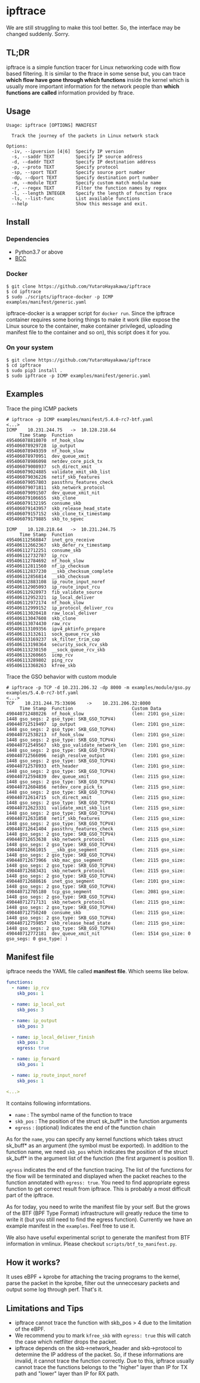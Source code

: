 # ipftrace

We are still struggling to make this tool better. So, the interface may be changed suddenly. Sorry.

## TL;DR
ipftrace is a simple function tracer for Linux networking code with flow based filtering. It is similar to the ftrace in some sense but, you can trace **which flow have gone through which functions** inside the kernel which is usually more important information for the network people than **which functions are called** information provided by ftrace.

## Usage

```
Usage: ipftrace [OPTIONS] MANIFEST

  Track the journey of the packets in Linux network stack

Options:
  -iv, --ipversion [4|6]  Specify IP version
  -s, --saddr TEXT        Specify IP source address
  -d, --daddr TEXT        Specify IP destination address
  -p, --proto TEXT        Specify protocol
  -sp, --sport TEXT       Specify source port number
  -dp, --dport TEXT       Specify destination port number
  -m, --module TEXT       Specify custom match module name
  -r, --regex TEXT        Filter the function names by regex
  -l, --length INTEGER    Specify the length of function trace
  -ls, --list-func        List available functions
  --help                  Show this message and exit.
```

## Install

### Dependencies
- Python3.7 or above
- [BCC](https://github.com/iovisor/bcc)

### Docker

```
$ git clone https://github.com/YutaroHayakawa/ipftrace
$ cd ipftrace
$ sudo ./scripts/ipftrace-docker -p ICMP examples/manifest/generic.yaml
```

ipftrace-docker is a wrapper script for `docker run`. Since the ipftrace container requires some boring things to make it work (like expose the Linux source to the container, make container privileged, uploading manifest file to the container and so on), this script does it for you.

### On your system

```
$ git clone https://github.com/YutaroHayakawa/ipftrace
$ cd ipftrace
$ sudo pip3 install .
$ sudo ipftrace -p ICMP examples/manifest/generic.yaml
```

## Examples

Trace the ping ICMP packets
```
# ipftrace -p ICMP examples/manifest/5.4.0-rc7-btf.yaml
<...>
ICMP	10.231.244.75	->	10.128.218.64
     Time Stamp  Function
495406078818070  nf_hook_slow
495406078929728  ip_output
495406078949359  nf_hook_slow
495406078970951  dev_queue_xmit
495406078986098  netdev_core_pick_tx
495406079008937  sch_direct_xmit
495406079024885  validate_xmit_skb_list
495406079036226  netif_skb_features
495406079057803  passthru_features_check
495406079071811  skb_network_protocol
495406079091507  dev_queue_xmit_nit
495406079106655  skb_clone
495406079132195  consume_skb
495406079143957  skb_release_head_state
495406079157152  skb_clone_tx_timestamp
495406079179885  skb_to_sgvec

ICMP	10.128.218.64	->	10.231.244.75
     Time Stamp  Function
495406112568847  inet_gro_receive
495406112662367  skb_defer_rx_timestamp
495406112712251  consume_skb
495406112732787  ip_rcv
495406112784692  nf_hook_slow
495406112811560  nf_ip_checksum
495406112837230  __skb_checksum_complete
495406112856814  __skb_checksum
495406112883108  ip_route_input_noref
495406112905093  ip_route_input_rcu
495406112928973  fib_validate_source
495406112952321  ip_local_deliver
495406112972174  nf_hook_slow
495406112999152  ip_protocol_deliver_rcu
495406113020418  raw_local_deliver
495406113047608  skb_clone
495406113074430  raw_rcv
495406113109356  ipv4_pktinfo_prepare
495406113132611  sock_queue_rcv_skb
495406113169237  sk_filter_trim_cap
495406113198364  security_sock_rcv_skb
495406113230150  __sock_queue_rcv_skb
495406113260665  icmp_rcv
495406113289802  ping_rcv
495406113368263  kfree_skb
```

Trace the GSO behavior with custom module
```
# ipftrace -p TCP -d 10.231.206.32 -dp 8000 -m examples/module/gso.py examples/5.4.0-rc7-btf.yaml
<...>
TCP    10.231.244.75:33696    ->    10.231.206.32:8000
     Time Stamp  Function                      Custom Data
490440712480226  nf_hook_slow                  (len: 2101 gso_size: 1448 gso_segs: 2 gso_type: SKB_GSO_TCPV4)
490440712519497  ip_output                     (len: 2101 gso_size: 1448 gso_segs: 2 gso_type: SKB_GSO_TCPV4)
490440712538213  nf_hook_slow                  (len: 2101 gso_size: 1448 gso_segs: 2 gso_type: SKB_GSO_TCPV4)
490440712549567  skb_gso_validate_network_len  (len: 2101 gso_size: 1448 gso_segs: 2 gso_type: SKB_GSO_TCPV4)
490440712566096  neigh_resolve_output          (len: 2101 gso_size: 1448 gso_segs: 2 gso_type: SKB_GSO_TCPV4)
490440712578933  eth_header                    (len: 2101 gso_size: 1448 gso_segs: 2 gso_type: SKB_GSO_TCPV4)
490440712594839  dev_queue_xmit                (len: 2115 gso_size: 1448 gso_segs: 2 gso_type: SKB_GSO_TCPV4)
490440712604856  netdev_core_pick_tx           (len: 2115 gso_size: 1448 gso_segs: 2 gso_type: SKB_GSO_TCPV4)
490440712614715  sch_direct_xmit               (len: 2115 gso_size: 1448 gso_segs: 2 gso_type: SKB_GSO_TCPV4)
490440712623331  validate_xmit_skb_list        (len: 2115 gso_size: 1448 gso_segs: 2 gso_type: SKB_GSO_TCPV4)
490440712631858  netif_skb_features            (len: 2115 gso_size: 1448 gso_segs: 2 gso_type: SKB_GSO_TCPV4)
490440712641404  passthru_features_check       (len: 2115 gso_size: 1448 gso_segs: 2 gso_type: SKB_GSO_TCPV4)
490440712653638  skb_network_protocol          (len: 2115 gso_size: 1448 gso_segs: 2 gso_type: SKB_GSO_TCPV4)
490440712661015  __skb_gso_segment             (len: 2115 gso_size: 1448 gso_segs: 2 gso_type: SKB_GSO_TCPV4)
490440712673966  skb_mac_gso_segment           (len: 2115 gso_size: 1448 gso_segs: 2 gso_type: SKB_GSO_TCPV4)
490440712683431  skb_network_protocol          (len: 2115 gso_size: 1448 gso_segs: 2 gso_type: SKB_GSO_TCPV4)
490440712688616  inet_gso_segment              (len: 2101 gso_size: 1448 gso_segs: 2 gso_type: SKB_GSO_TCPV4)
490440712705180  tcp_gso_segment               (len: 2081 gso_size: 1448 gso_segs: 2 gso_type: SKB_GSO_TCPV4)
490440712717131  skb_network_protocol          (len: 2115 gso_size: 1448 gso_segs: 2 gso_type: SKB_GSO_TCPV4)
490440712750240  consume_skb                   (len: 2115 gso_size: 1448 gso_segs: 2 gso_type: SKB_GSO_TCPV4)
490440712759857  skb_release_head_state        (len: 2115 gso_size: 1448 gso_segs: 2 gso_type: SKB_GSO_TCPV4)
490440712772181  dev_queue_xmit_nit            (len: 1514 gso_size: 0 gso_segs: 0 gso_type: )
```

## Manifest file
ipftrace needs the YAML file called **manifest file**. Which seems like below.

```YAML
functions:
  - name: ip_rcv
    skb_pos: 1

  - name: ip_local_out
    skb_pos: 3

  - name: ip_output
    skb_pos: 3

  - name: ip_local_deliver_finish
    skb_pos: 3
    egress: true

  - name: ip_forward
    skb_pos: 1

  - name: ip_route_input_noref
    skb_pos: 1

<...>
```

It contains following informtations.

- `name` : The symbol name of the function to trace
- `skb_pos` : The position of the struct sk_buff* in the function arguments
- `egress` : (optional) Indicates the end of the function chain

As for the `name`, you can specify any kernel functions which takes struct sk_buff* as an argument (the symbol must be exported). In addition to the function name, we need `skb_pos` which indicates the position of the struct sk_buff* in the argument list of the function (the first argument is position 1).

`egress` indicates the end of the function tracing. The list of the functions for the flow will be terminated and displayed when the packet reaches to the function annotated with `egress: true`. You need to find appropriate egress function to get correct result from ipftrace. This is probably a most difficult part of the ipftrace.

As for today, you need to write the manifest file by your self. But the grows of the BTF (BPF Type Format) infrastructure will greatly reduce the time to write it (but you still need to find the egress function). Currently we have an example manifest in the `examples`. Feel free to use it.

We also have useful experimental script to generate the manifest from BTF information in vmlinux. Please checkout `scripts/btf_to_manifest.py`. 

## How it works?
It uses eBPF + kprobe for attaching the tracing programs to the kernel, parse the packet in the kprobe, filter out the unneccesary packets and output some log through perf. That's it. 

## Limitations and Tips
- ipftrace cannot trace the function with skb_pos > 4 due to the limitation of the eBPF.
- We recommend you to mark `kfree_skb` with `egress: true` this will catch the case which netfilter drops the packet.
- ipftrace depends on the skb->network_header and skb->protocol to determine the IP address of the packet. So, if these informations are invalid, it cannot trace the function correctly. Due to this, ipftrace usually cannot trace the functions belongs to the "higher" layer than IP for TX path and "lower" layer than IP for RX path.
